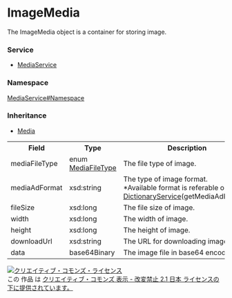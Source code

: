 # ImageMedia
The ImageMedia object is a container for storing image.
### Service
+ [MediaService](../../services/MediaService.md)

### Namespace
[MediaService#Namespace](../../services/MediaService.md#namespace)

### Inheritance
+ [Media](./Media.md)

<table>
 <tr>
  <th>Field</th>
  <th>Type</th>
  <th>Description</th>
  <th>response</th>
  <th>add</th>
  <th>set</th>
  <th>remove</th>
 </tr>
 <tr>
  <td>mediaFileType</td>
  <td>enum <a href="./MediaFileType.md">MediaFileType</a></td>
  <td>The file type of image.</td>
  <td>yes</td>
  <td>Ignore</td>
  <td>Ignore</td>
  <td>Ignore</td>
 </tr>
 <tr>
  <td>mediaAdFormat</td>
  <td>xsd:string</td>
  <td>The type of image format.<br>
  *Available format is referable on <a href="../services/DictionaryService.md">DictionaryService</a>(getMediaAdFormat).
  </td>
  <td>yes</td>
  <td>Ignore</td>
  <td>Ignore</td>
  <td>Ignore</td>
 </tr>
 <tr>
  <td>fileSize</td>
  <td>xsd:long</td>
  <td>The file size of image. </td>
  <td>yes</td>
  <td>Ignore</td>
  <td>Ignore</td>
  <td>Ignore</td>
 </tr>
 <tr>
  <td>width</td>
  <td>xsd:long</td>
  <td>The width of image. </td>
  <td>yes</td>
  <td>Ignore</td>
  <td>Ignore</td>
  <td>Ignore</td>
 </tr>
 <tr>
  <td>height</td>
  <td>xsd:long</td>
  <td>The height of image.</td>
  <td>yes</td>
  <td>Ignore</td>
  <td>Ignore</td>
  <td>Ignore</td>
 </tr>
 <tr>
  <td>downloadUrl</td>
  <td>xsd:string</td>
  <td>The URL for downloading image.</td>
  <td>yes</td>
  <td>Ignore</td>
  <td>Ignore</td>
  <td>Ignore</td>
 </tr>
 <tr>
  <td>data</td>
  <td>base64Binary</td>
  <td>The image file in base64 encode.</td>
  <td>-</td>
  <td>Requirement</td>
  <td>Ignore</td>
  <td>Ignore</td>
 </tr>
</table>

<a rel="license" href="http://creativecommons.org/licenses/by-nd/2.1/jp/"><img alt="クリエイティブ・コモンズ・ライセンス" style="border-width:0" src="https://i.creativecommons.org/l/by-nd/2.1/jp/88x31.png" /></a><br />この 作品 は <a rel="license" href="http://creativecommons.org/licenses/by-nd/2.1/jp/">クリエイティブ・コモンズ 表示 - 改変禁止 2.1 日本 ライセンスの下に提供されています。</a>
